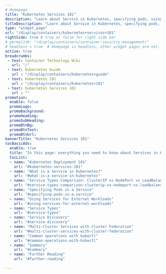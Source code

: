 ```yaml
---
# Homepage
title: "Kubernetes Services 101"
description: "Learn about Service in Kubernetes, specifying pods, using services for external workloads, cluster federation, kubectl, and more"
titleDescription: "Learn about Service in Kubernetes, specifying pods, using services for external workloads, cluster federation, kubectl, and more"
type: "widget_page"
url: "/display/containers/kubernetes+services+101"  
rightSide: true # true or false for right side bar
# permalink: "/display/containers/container-security-management/"
# headless = true  # Homepage is headless, other widget pages are not.
active: true
breadcrumbs:
 - text: Container Technology Wiki
   url: "/"
 - text: Kubernetes Guide
   url : "/display/containers/Kubernetes+guide"
 - text: Kubernetes 101
   url : "/display/containers/Kubernetes+101"
 - text: Kubernetes Services 101
   url : ""
promotion:
  enable: false
  promoLogo: 
  promoBackground: 
  promoHeading:
  promoSubHeading: 
  promoBtnBg:
  promoBtnText: 
  promoBtnUrl: 
bannerTitle: "Kubernetes Services 101"
tocBasicAdv:
  enable: true
  title: "In this page: everything you need to know about Services in Kubernetes"
  tocList:
  - name: "Kubernetes Deployment 101"
    url: "#kubernetes-services-101"
  - name: "What is a Service in Kubernetes?"
    url: "#what-is-a-service-in-kubernetes"
  - name: "Service Types Comparison: ClusterIP vs NodePort vs LoadBalancer vs Ingress"
    url: "#service-types-comparison-clusterip-vs-nodeport-vs-loadbalancer-vs-ingress"
  - name: "Specifying Pods in a Service"
    url: "#specifying-pods-in-a-service"
  - name: "Using Services for External Workloads"
    url: "#using-services-for-external-workloads"
  - name: "Service Types"
    url: "#service-types"
  - name: "Service Discovery"
    url: "#service-discovery"
  - name: "Multi-Cluster Services with Cluster Federation"
    url: "#multi-cluster-services-with-cluster-federation"
  - name: "Common operations with kubectl"
    url: "#common-operations-with-kubectl"
  - name: "Summary"
    url: "#summary"
  - name: "Further Reading"
    url: "#further-reading"
    
---
```


